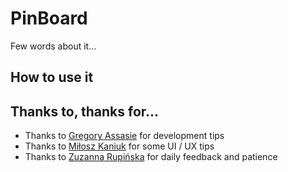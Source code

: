 # PinBoard

Few words about it…

## How to use it

## Thanks to, thanks for…

- Thanks to [Gregory Assasie](https://twitter.com/gregory_jarvez) for development tips
- Thanks to [Miłosz Kaniuk](https://www.behance.net/miloszkanibf79) for some UI / UX tips
- Thanks to [Zuzanna Rupińska](https://www.instagram.com/zuzanna.rupinska/) for daily feedback and patience
